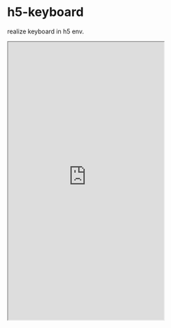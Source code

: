 # h5-keyboard
realize keyboard in h5 env.
<iframe height=640 width=360 src="https://github.com/tesky0125/blog/blob/gh-pages/images/gif/keyboard.gif">
<iframe height=640 width=360 src="https://github.com/tesky0125/blog/blob/gh-pages/images/gif/keyboard-2.gif">